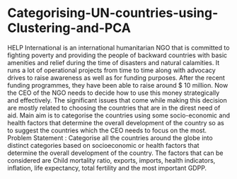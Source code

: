 # Categorising-UN-countries-using-Clustering-and-PCA
HELP International is an international humanitarian NGO that is committed to fighting poverty and providing the people of backward countries with basic amenities and relief during the time of disasters and natural calamities. It runs a lot of operational projects from time to time along with advocacy drives to raise awareness as well as for funding purposes.     After the recent funding programmes, they have been able to raise around $ 10 million. Now the CEO of the NGO needs to decide how to use this money strategically and effectively. The significant issues that come while making this decision are mostly related to choosing the countries that are in the direst need of aid. 
Main aim is to categorise the countries using some socio-economic and health factors that determine the overall development of the country so as to suggest the countries which the CEO needs to focus on the most.  
Problem Statement :
Categorise all the countries around the globe into distinct categories based on socioeconomic or health factors that determine the overall development of the country.
The factors that can be considered are Child mortality ratio, exports, imports, health indicators, inflation, life expectancy, total fertility and the most important GDPP.
